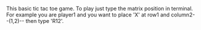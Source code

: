 This basic tic tac toe game.
To play just type the matrix position in terminal.
For example you are player1 and you want to place 'X' at row1 and column2--(1,2)-- then type 'R12'. 